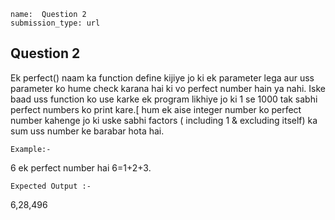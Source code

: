 ```ngMeta
name:  Question 2
submission_type: url
```

## Question 2 

Ek perfect() naam ka function define kijiye jo ki ek parameter lega aur uss parameter ko hume check karana hai ki vo perfect number hain ya nahi. Iske baad uss function ko use karke ek program likhiye jo ki 1 se 1000 tak sabhi perfect numbers ko print kare.[ hum ek aise integer number ko perfect number kahenge jo ki uske sabhi factors ( including 1 & excluding itself) ka sum uss number ke barabar hota hai. 

`Example:-`


 6 ek perfect number hai 6=1+2+3.
 
`Expected Output :- `

6,28,496
